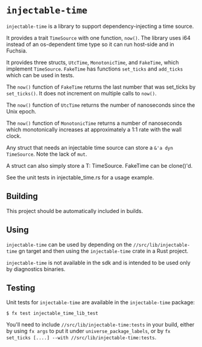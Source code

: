 # `injectable-time`

`injectable-time` is a library to support dependency-injecting a time source.

It provides a trait `TimeSource` with one function, `now()`.  The library uses
i64 instead of an os-dependent time type so it can run host-side and in Fuchsia.

It provides three structs, `UtcTime`, `MonotonicTime`, and `FakeTime`,
which implement `TimeSource`. `FakeTime` has functions `set_ticks`
and `add_ticks` which can be used in tests.

The `now()` function of `FakeTime` returns the last number that was set_ticks by
`set_ticks()`. It does not increment on multiple calls to `now()`.

The `now()` function of `UtcTime` returns the number of nanoseconds since
the Unix epoch.

The `now()` function of `MonotonicTime` returns a number of nanoseconds
which monotonically increases at approximately a 1:1 rate with the wall clock.

Any struct that needs an injectable time source can store a
`&'a dyn TimeSource`. Note the lack of `mut`.

A struct can also simply store a T: TimeSource. FakeTime can be clone()'d.

See the unit tests in injectable_time.rs for a usage example.

## Building

This project should be automatically included in builds.

## Using

`injectable-time` can be used by depending on the
`//src/lib/injectable-time` gn target and then using
the `injectable-time` crate in a Rust project.

`injectable-time` is not available in the sdk and is intended to be used only by
diagnostics binaries.

## Testing

Unit tests for `injectable-time` are available in the
`injectable-time` package:

```
$ fx test injectable_time_lib_test
```

You'll need to include `//src/lib/injectable-time:tests` in your
build, either by using `fx args` to put it under `universe_package_labels`, or
by `fx set_ticks [....] --with //src/lib/injectable-time:tests`.
